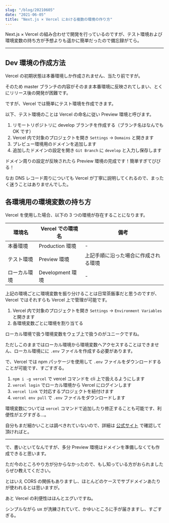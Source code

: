 ```yaml
---
slug: "/blog/20210605"
date: "2021-06-05"
title: "Next.js × Vercel における複数の環境の作り方"
---
```


Next.js × Vercel の組み合わせで開発を行っているのですが、テスト環境および環境変数の持ち方が予想よりも遥かに簡単だったので備忘録がてら。

---

## Dev 環境の作成方法

Vercel の初期状態は本番環境しか作成されません、当たり前ですが。

そのため master ブランチの内容がそのまま本番環境に反映されてしまい、とくにリリース後の開発が困難です。

ですが、Vercel では簡単にテスト環境を作成できます。

以下、テスト環境のことは Vercel の命名に従い Preview 環境と呼びます。

1. リモートリポジトリに develop ブランチを作成する（ブランチ名はなんでも OK です）
2. Vercel 内で対象のプロジェクトを開き `Settings` → `Domains` と開きます
3. プレビュー環境用のドメインを追加します
4. 追加したドメインの設定を開き `Git Branch` に `develop` と入力し保存します

ドメイン周りの設定が反映されたら Preview 環境の完成です！簡単すぎてびびる！

なお DNS レコード周りについても Vercel が丁寧に説明してくれるので、まったく迷うことはありませんでした。

## 各環境用の環境変数の持ち方

Vercel を使用した場合、以下の 3 つの環境が存在することになります。

| 環境名       | Vercel での環境名 | 備考                                 |
| ------------ | ----------------- | ------------------------------------ |
| 本番環境     | Production 環境   | -                                    |
| テスト環境   | Preview 環境      | 上記手順に沿った場合に作成される環境 |
| ローカル環境 | Development 環境  | -                                    |

上記の環境ごとに環境変数を振り分けることは日常茶飯事だと思うのですが、Vercel ではそれすらも Vercel 上で管理が可能です。

1. Vercel 内で対象のプロジェクトを開き `Settings` → `Environment Variables` と開きます
2. 各環境変数ごとに環境を割り当てる

ローカル環境で扱う環境変数をウェブ上で扱うのがユニークですね。

ただしこのままではローカル環境から環境変数へアクセスすることはできません、ローカル環境にに `.env` ファイルを作成する必要があります。

で、Vercel では npm パッケージを使用して `.env` ファイルをダウンロードすることが可能です、すごすぎる。

1. `npm i -g vercel` で vercel コマンドを cli 上で扱えるようにします
2. `vercel login` でローカル環境から Vercel にログインします
3. `vercel link` で対応するプロジェクトを紐付けます
4. `vercel env pull` で `.env` ファイルをダウンロードします

環境変数については `vercel` コマンドで追加したり修正することも可能です、利便性がエグすぎる…。

自分もまだ細かいことは調べきれていないので、詳細は [公式サイト](https://vercel.com/cli) で確認して頂ければと。

---

で、書いといてなんですが、多分 Preview 環境はドメインを準備しなくても作成できると思います。

ただ今のところやり方が分からなかったので、もし知っている方がおられましたらぜひ教えてください。

とはいえ CORS の関係もありますし、ほとんどのケースでサブドメインあたりが使われるとは思いますが。

あと Vercel の利便性はほんとエグいですね。

シンプルながら ux が洗練されていて、かゆいところに手が届きますし、すごすぎる。
